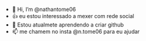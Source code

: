 - 👋 Hi, I’m @nathantome06
- 👍 eu estou interessado a mexer com rede social
- 🌱 Estou atualmete aprendendo a criar github
- 📫 me chamem no insta @n.tome06 para eu ajudar

<!---
nathantome06/nathantome06 is a ✨ special ✨ repository because its `README.md` (this file) appears on your GitHub profile.
You can click the Preview link to take a look at your changes.
--->
